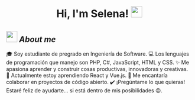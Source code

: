 <h1 align="center">
Hi, I'm Selena!
	<a href="https://github.com/" target="_self">
		<img src="https://media.giphy.com/media/hvRJCLFzcasrR4ia7z/giphy.gif" width="30">
	</a>
</h1>

## <img src="https://media.giphy.com/media/ObNTw8Uzwy6KQ/giphy.gif" width="30px">&nbsp;***About me***

🎓 Soy estudiante de pregrado en Ingeniería de Software.
💻 Los lenguajes de programación que manejo son PHP, C#, JavaScript, HTML y CSS.
✨ Me apasiona aprender y construir cosas productivas, innovadoras y creativas.
🌱 Actualmente estoy aprendiendo React y Vue.js.
👯 Me encantaría colaborar en proyectos de código abierto.
✔️ ¡Pregúntame lo que quieras! Estaré feliz de ayudarte… si está dentro de mis posibilidades 😉.
